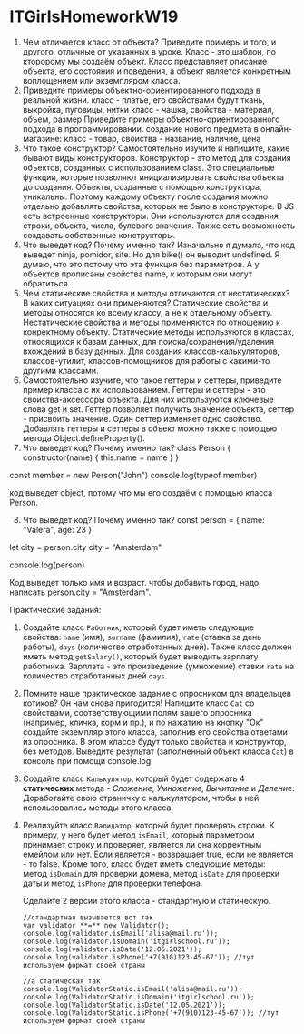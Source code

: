 # ITGirlsHomeworkW19

1. Чем отличается класс от объекта? Приведите примеры и того, и другого, отличные от указанных в уроке.
   Класс - это шаблон, по кторорому мы создаём объект. Класс представляет описание объекта, его состояния и поведения, а объект является конкретным воплощением или экземпляром класса.
2. Приведите примеры объектно-ориентированного подхода в реальной жизни.
   класс - платье, его свойствами будут ткань, выкройка, пуговицы, нитки
   класс - чашка, свойства - материал, объем, размер
   Приведите примеры объектно-ориентированного подхода в программировании.
   создание нового предмета в онлайн-магазине: класс - товар, свойства - название, наличие, цена
3. Что такое конструктор? Самостоятельно изучите и напишите, какие бывают виды конструкторов.
   Конструктор - это метод для создания объектов, созданных с использованием class. Это специальные функции, которые позволяют инициализировать свойства объекта до создания. Объекты, созданные с помощью конструктора, уникальны. Поэтому каждому объекту после создания можно отдельно добавлять свойства, которых не было в конструкторе.
   В JS есть встроенные конструкторы. Они используются для создания строки, объекта, числа, булевого значения. Также есть возможность создавать собственные конструкторы.
4. Что выведет код? Почему именно так?
   Изначально я думала, что код выведет ninja, pomidor, site. Но для bike() он выводит undefined. Я думаю, что это потому что эта функция без параметров. А у объектов прописаны свойства name, к которым они могут обратиться.
5. Чем статические свойства и методы отличаются от нестатических? В каких ситуациях они применяются?
   Статические свойства и методы относятся ко всему классу, а не к отдельному объекту. Нестатические свойства и методы применяются по отношению к конректному объекту.
   Статические методы используются в классах, относящихся к базам данных, для поиска/сохранения/удаления вхождений в базу данных. Для создания классов-калькуляторов, классов-утилит, классов-помощников для работы с какими-то другими классами.
6. Самостоятельно изучите, что такое геттеры и сеттеры, приведите пример класса с их использованием.
   Геттеры и сеттеры - это свойства-аксессоры объекта. Для них используются ключевые слова get и set. Геттер позволяет получить значение объекта, сеттер - присвоить значение. Один сеттер изменяет одно свойство.
   Добавлять геттеры и сеттеры в объект можно также с помощью метода Object.defineProperty().
7. Что выведет код? Почему именно так?
   class Person {
   constructor(name) {
   this.name = name
   }
   }

const member = new Person("John")
console.log(typeof member)

код выведет object, потому что мы его создаём с помощью класса Person.

8. Что выведет код? Почему именно так?
   const person = {
   name: "Valera",
   age: 23
   }

let city = person.city
city = "Amsterdam"

console.log(person)

Код выведет только имя и возраст.
чтобы добавить город, надо написать person.city = "Amsterdam".

Практические задания:

1. Создайте класс `Работник`, который будет иметь следующие свойства: `name` (имя), `surname` (фамилия), `rate` (ставка за день работы), `days` (количество отработанных дней). Также класс должен иметь метод `getSalary()`, который будет выводить зарплату работника. Зарплата - это произведение (умножение) ставки `rate` на количество отработанных дней `days`.

2. Помните наше практическое задание с опросником для владельцев котиков? Он нам снова пригодится! Напишите класс `Cat` со свойствами, соответствующими полям вашего опросника (например, кличка, корм и пр.), и по нажатию на кнопку "Ок" создайте экземпляр этого класса, заполнив его свойства ответами из опросника. В этом классе будут только свойства и конструктор, без методов. Выведите результат (заполненный объект класса `Cat`) в консоль при помощи console.log.

3. Создайте класс `Калькулятор`, который будет содержать 4 **статических** метода - _Сложение_, _Умножение_, _Вычитание_ и _Деление_. Доработайте свою страничку с калькулятором, чтобы в ней использовались методы этого класса.

4. Реализуйте класс `Валидатор`, который будет проверять строки. К примеру, у него будет метод `isEmail`, который параметром принимает строку и проверяет, является ли она корректным емейлом или нет. Если является - возвращает true, если не является - то false. Кроме того, класс будет иметь следующие методы: метод `isDomain` для проверки домена, метод `isDate` для проверки даты и метод `isPhone` для проверки телефона.

   Сделайте 2 версии этого класса - стандартную и статическую.

   ```
   //стандартная вызывается вот так
   var validator **=** new Validator();
   console.log(validator.isEmail('alisa@mail.ru'));
   console.log(validator.isDomain('itgirlschool.ru'));
   console.log(validator.isDate('12.05.2021'));
   console.log(validator.isPhone('+7(910)123-45-67')); //тут используем формат своей страны

   //а статическая так
   console.log(ValidatorStatic.isEmail('alisa@mail.ru'));
   console.log(ValidatorStatic.isDomain('itgirlschool.ru'));
   console.log(ValidatorStatic.isDate('12.05.2021'));
   console.log(ValidatorStatic.isPhone('+7(910)123-45-67')); //тут используем формат своей страны
   ```
